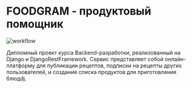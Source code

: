 # FOODGRAM - продуктовый помощник

![workflow](https://github.com/Glebastaa/foodgram-project-react/actions/workflows/foodgram_workflow.yaml/badge.svg)

Дипломный проект курса Backend-разработки, реализованный на Django и DjangoRestFramework. Сервис представляет собой онлайн-платформу для публикации рецептов, подписки на рецепты других пользователей, и создания списка продуктов для приготовления блюдdj.
